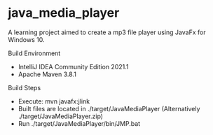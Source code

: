 # java_media_player
A learning project aimed to create a mp3 file player using JavaFx for Windows 10. 

Build Environment
- IntelliJ IDEA Community Edition 2021.1
- Apache Maven 3.8.1

Build Steps
- Execute:
    mvn javafx:jlink
- Built files are located in ./target/JavaMediaPlayer (Alternatively ./target/JavaMediaPlayer.zip)
- Run ./target/JavaMediaPlayer/bin/JMP.bat